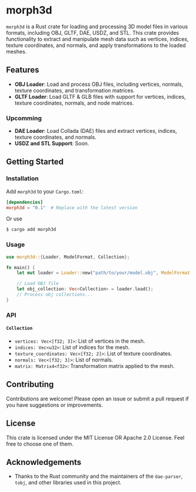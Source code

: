# morph3d

`morph3d` is a Rust crate for loading and processing 3D model files in various formats, including OBJ, GLTF, DAE, USDZ, and STL. This crate provides functionality to extract and manipulate mesh data such as vertices, indices, texture coordinates, and normals, and apply transformations to the loaded meshes.

## Features

- **OBJ Loader**: Load and process OBJ files, including vertices, normals, texture coordinates, and transformation matrices.
- **GLTF Loader**: Load GLTF & GLB files with support for vertices, indices, texture coordinates, normals, and node matrices.

### Upcomming
- **DAE Loader**: Load Collada (DAE) files and extract vertices, indices, texture coordinates, and normals.
- **USDZ and STL Support**: Soon.

## Getting Started

### Installation

Add `morph3d` to your `Cargo.toml`:

```toml
[dependencies]
morph3d = "0.1"  # Replace with the latest version
```

Or use 
```bash
$ cargo add morph3d
```

### Usage

```rust
use morph3d::{Loader, ModelFormat, Collection};

fn main() {
    let mut loader = Loader::new("path/to/your/model.obj", ModelFormat::OBJ);

    // Load OBJ file
    let obj_collection: Vec<Collection> = loader.load();
    // Process obj collections...
}
```

### API

#### `Collection`

- `vertices: Vec<[f32; 3]>`: List of vertices in the mesh.
- `indices: Vec<u32>`: List of indices for the mesh.
- `texture_coordinates: Vec<[f32; 2]>`: List of texture coordinates.
- `normals: Vec<[f32; 3]>`: List of normals.
- `matrix: Matrix4<f32>`: Transformation matrix applied to the mesh.

## Contributing

Contributions are welcome! Please open an issue or submit a pull request if you have suggestions or improvements.

## License

This crate is licensed under the MIT License OR Apache 2.0 License. Feel free to choose one of them.

## Acknowledgements

- Thanks to the Rust community and the maintainers of the `dae-parser`, `tobj`, and other libraries used in this project.